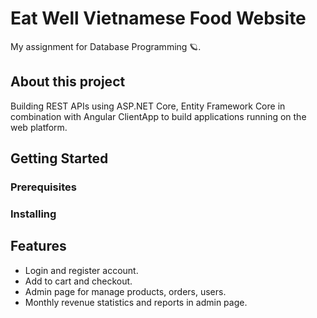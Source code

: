 # Eat Well Vietnamese Food Website

My assignment for Database Programming 🪐.

## About this project
Building REST APIs using ASP.NET Core, Entity Framework Core in combination with Angular ClientApp to build applications running on the web platform.

## Getting Started


### Prerequisites


### Installing


## Features
- Login and register account.
- Add to cart and checkout.
- Admin page for manage products, orders, users.
- Monthly revenue statistics and reports in admin page.





